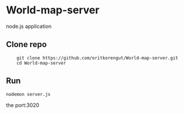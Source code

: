 # World-map-server
node.js application

## Clone repo
        git clone https://github.com/oritkorengut/World-map-server.git
        cd World-map-server
 ## Run
    nodemon server.js



the port:3020
